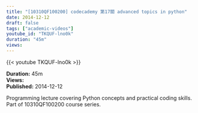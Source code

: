 ```yaml
---
title: "[10310QF100200] codecademy 第17關 advanced topics in python"
date: 2014-12-12
draft: false
tags: ["academic-videos"]
youtube_id: "TKQUF-lno0k"
duration: "45m"
views: 
---
```


{{< youtube TKQUF-lno0k >}}

**Duration:** 45m  
**Views:**   
**Published:** 2014-12-12

Programming lecture covering Python concepts and practical coding skills. Part of 10310QF100200 course series.
